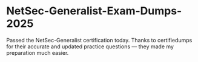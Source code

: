 # NetSec-Generalist-Exam-Dumps-2025
Passed the NetSec-Generalist certification today. Thanks to certifiedumps for their accurate and updated practice questions — they made my preparation much easier.
